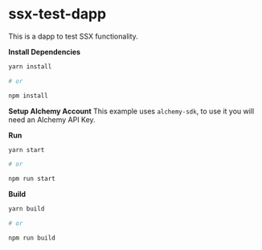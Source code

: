 # ssx-test-dapp

This is a dapp to test SSX functionality.


**Install Dependencies**

```bash
yarn install 

# or 

npm install
```

**Setup Alchemy Account**
This example uses `alchemy-sdk`, to use it you will need an Alchemy API Key.

**Run**

``` bash
yarn start

# or

npm run start
```

**Build**

``` bash
yarn build

# or 

npm run build
```
